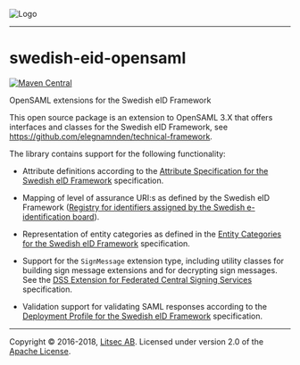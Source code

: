 ![Logo](https://github.com/litsec/eidas-opensaml/blob/master/docs/img/litsec-small.png)

------

# swedish-eid-opensaml

[![Maven Central](https://maven-badges.herokuapp.com/maven-central/se.litsec.opensaml.sweid/swedish-eid-opensaml3/badge.svg)](https://maven-badges.herokuapp.com/maven-central/se.litsec.opensaml.sweid/swedish-eid-opensaml3)

OpenSAML extensions for the Swedish eID Framework

This open source package is an extension to OpenSAML 3.X that offers interfaces and classes for the Swedish eID Framework, see https://github.com/elegnamnden/technical-framework.

The library contains support for the following functionality:

* Attribute definitions according to the [Attribute Specification for the Swedish eID Framework](http://elegnamnden.github.io/technical-framework/latest/ELN-0604_-_Attribute_Specification_for_the_Swedish_eID_Framework.html) specification.

* Mapping of level of assurance URI:s as defined by the Swedish eID Framework ([Registry for identifiers assigned by the Swedish e-identification board](http://elegnamnden.github.io/technical-framework/latest/ELN-0602_-_Deployment_Profile_for_the_Swedish_eID_Framework.html)).

* Representation of entity categories as defined in the [Entity Categories for the Swedish eID Framework](http://elegnamnden.github.io/technical-framework/latest/ELN-0606_-_Entity_Categories_for_the_Swedish_eID_Framework.html) specification.

* Support for the `SignMessage` extension type, including utility classes for building sign message extensions and for decrypting sign messages. See the [DSS Extension for Federated Central Signing Services](http://elegnamnden.github.io/technical-framework/latest/ELN-0609_-_DSS_Extension_for_Federated_Signing_Services.html) specification.

* Validation support for validating SAML responses according to the [Deployment Profile for the Swedish eID Framework](http://elegnamnden.github.io/technical-framework/latest/ELN-0602_-_Deployment_Profile_for_the_Swedish_eID_Framework.html) specification.

------

Copyright &copy; 2016-2018, [Litsec AB](http://www.litsec.se). Licensed under version 2.0 of the [Apache License](http://www.apache.org/licenses/LICENSE-2.0).


